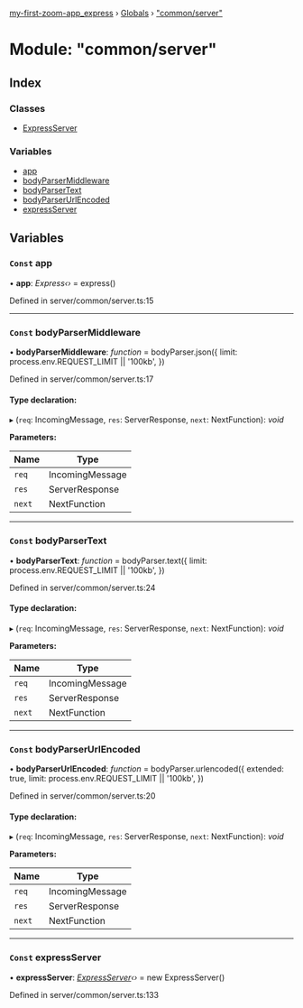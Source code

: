 [my-first-zoom-app_express](../README.md) › [Globals](../globals.md) › ["common/server"](_common_server_.md)

# Module: "common/server"

## Index

### Classes

* [ExpressServer](../classes/_common_server_.expressserver.md)

### Variables

* [app](_common_server_.md#const-app)
* [bodyParserMiddleware](_common_server_.md#const-bodyparsermiddleware)
* [bodyParserText](_common_server_.md#const-bodyparsertext)
* [bodyParserUrlEncoded](_common_server_.md#const-bodyparserurlencoded)
* [expressServer](_common_server_.md#const-expressserver)

## Variables

### `Const` app

• **app**: *Express‹›* = express()

Defined in server/common/server.ts:15

___

### `Const` bodyParserMiddleware

• **bodyParserMiddleware**: *function* = bodyParser.json({
  limit: process.env.REQUEST_LIMIT || '100kb',
})

Defined in server/common/server.ts:17

#### Type declaration:

▸ (`req`: IncomingMessage, `res`: ServerResponse, `next`: NextFunction): *void*

**Parameters:**

Name | Type |
------ | ------ |
`req` | IncomingMessage |
`res` | ServerResponse |
`next` | NextFunction |

___

### `Const` bodyParserText

• **bodyParserText**: *function* = bodyParser.text({
  limit: process.env.REQUEST_LIMIT || '100kb',
})

Defined in server/common/server.ts:24

#### Type declaration:

▸ (`req`: IncomingMessage, `res`: ServerResponse, `next`: NextFunction): *void*

**Parameters:**

Name | Type |
------ | ------ |
`req` | IncomingMessage |
`res` | ServerResponse |
`next` | NextFunction |

___

### `Const` bodyParserUrlEncoded

• **bodyParserUrlEncoded**: *function* = bodyParser.urlencoded({
  extended: true,
  limit: process.env.REQUEST_LIMIT || '100kb',
})

Defined in server/common/server.ts:20

#### Type declaration:

▸ (`req`: IncomingMessage, `res`: ServerResponse, `next`: NextFunction): *void*

**Parameters:**

Name | Type |
------ | ------ |
`req` | IncomingMessage |
`res` | ServerResponse |
`next` | NextFunction |

___

### `Const` expressServer

• **expressServer**: *[ExpressServer](../classes/_common_server_.expressserver.md)‹›* = new ExpressServer()

Defined in server/common/server.ts:133
